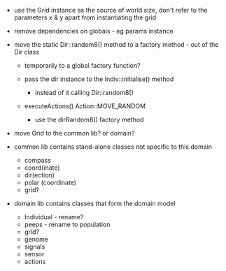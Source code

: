 * use the Grid instance as the source of world size, don't refer to the parameters x & y apart from instantiating the grid

* remove dependencies on globals - eg params instance

* move the static Dir::random8() method to a factory method - out of the Dir class
    * temporarily to a global factory function?

    * pass the dir instance to the Indiv::initialise() method
        * instead of it calling Dir::random8()
    
    * executeActions() Action::MOVE_RANDOM
        * use the dirRandom8() factory method
    

* move Grid to the common lib? or domain?

* common lib contains stand-alone classes not specific to this domain
    * compass
    * coord(inate)
    * dir(ection)
    * polar (coordinate)
    * grid?

* domain lib contains classes that form the domain model
    * Individual - rename?
    * peeps - rename to population
    * grid? 
    * genome
    * signals
    * sensor
    * actions
